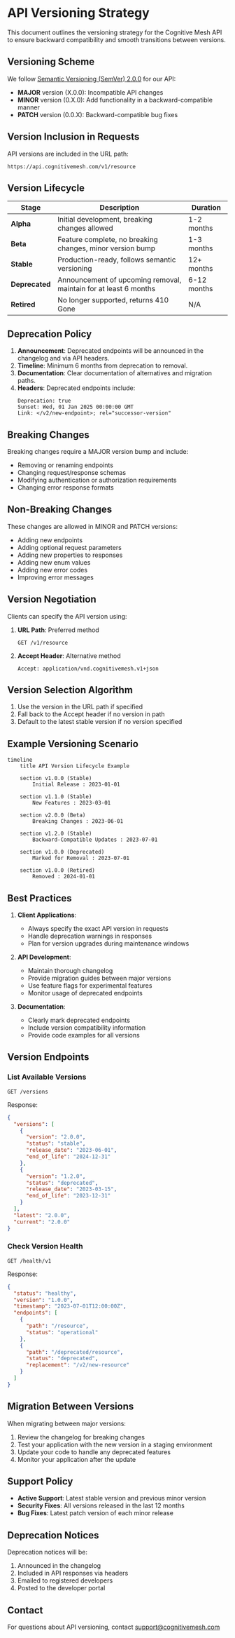 # API Versioning Strategy

This document outlines the versioning strategy for the Cognitive Mesh API to ensure backward compatibility and smooth transitions between versions.

## Versioning Scheme

We follow [Semantic Versioning (SemVer) 2.0.0](https://semver.org/) for our API:

- **MAJOR** version (X.0.0): Incompatible API changes
- **MINOR** version (0.X.0): Add functionality in a backward-compatible manner
- **PATCH** version (0.0.X): Backward-compatible bug fixes

## Version Inclusion in Requests

API versions are included in the URL path:

```
https://api.cognitivemesh.com/v1/resource
```

## Version Lifecycle

| Stage         | Description                                                                 | Duration          |
|---------------|-----------------------------------------------------------------------------|-------------------|
| **Alpha**     | Initial development, breaking changes allowed                               | 1-2 months        |
| **Beta**      | Feature complete, no breaking changes, minor version bump                   | 1-3 months        |
| **Stable**    | Production-ready, follows semantic versioning                               | 12+ months        |
| **Deprecated**| Announcement of upcoming removal, maintain for at least 6 months           | 6-12 months       |
| **Retired**   | No longer supported, returns 410 Gone                                       | N/A               |

## Deprecation Policy

1. **Announcement**: Deprecated endpoints will be announced in the changelog and via API headers.
2. **Timeline**: Minimum 6 months from deprecation to removal.
3. **Documentation**: Clear documentation of alternatives and migration paths.
4. **Headers**: Deprecated endpoints include:
   ```
   Deprecation: true
   Sunset: Wed, 01 Jan 2025 00:00:00 GMT
   Link: </v2/new-endpoint>; rel="successor-version"
   ```

## Breaking Changes

Breaking changes require a MAJOR version bump and include:

- Removing or renaming endpoints
- Changing request/response schemas
- Modifying authentication or authorization requirements
- Changing error response formats

## Non-Breaking Changes

These changes are allowed in MINOR and PATCH versions:

- Adding new endpoints
- Adding optional request parameters
- Adding new properties to responses
- Adding new enum values
- Adding new error codes
- Improving error messages

## Version Negotiation

Clients can specify the API version using:

1. **URL Path**: Preferred method
   ```
   GET /v1/resource
   ```

2. **Accept Header**: Alternative method
   ```
   Accept: application/vnd.cognitivemesh.v1+json
   ```

## Version Selection Algorithm

1. Use the version in the URL path if specified
2. Fall back to the Accept header if no version in path
3. Default to the latest stable version if no version specified

## Example Versioning Scenario

```mermaid
timeline
    title API Version Lifecycle Example
    
    section v1.0.0 (Stable)
        Initial Release : 2023-01-01
        
    section v1.1.0 (Stable)
        New Features : 2023-03-01
        
    section v2.0.0 (Beta)
        Breaking Changes : 2023-06-01
        
    section v1.2.0 (Stable)
        Backward-Compatible Updates : 2023-07-01
        
    section v1.0.0 (Deprecated)
        Marked for Removal : 2023-07-01
        
    section v1.0.0 (Retired)
        Removed : 2024-01-01
```

## Best Practices

1. **Client Applications**:
   - Always specify the exact API version in requests
   - Handle deprecation warnings in responses
   - Plan for version upgrades during maintenance windows

2. **API Development**:
   - Maintain thorough changelog
   - Provide migration guides between major versions
   - Use feature flags for experimental features
   - Monitor usage of deprecated endpoints

3. **Documentation**:
   - Clearly mark deprecated endpoints
   - Include version compatibility information
   - Provide code examples for all versions

## Version Endpoints

### List Available Versions

```http
GET /versions
```

Response:
```json
{
  "versions": [
    {
      "version": "2.0.0",
      "status": "stable",
      "release_date": "2023-06-01",
      "end_of_life": "2024-12-31"
    },
    {
      "version": "1.2.0",
      "status": "deprecated",
      "release_date": "2023-03-15",
      "end_of_life": "2023-12-31"
    }
  ],
  "latest": "2.0.0",
  "current": "2.0.0"
}
```

### Check Version Health

```http
GET /health/v1
```

Response:
```json
{
  "status": "healthy",
  "version": "1.0.0",
  "timestamp": "2023-07-01T12:00:00Z",
  "endpoints": [
    {
      "path": "/resource",
      "status": "operational"
    },
    {
      "path": "/deprecated/resource",
      "status": "deprecated",
      "replacement": "/v2/new-resource"
    }
  ]
}
```

## Migration Between Versions

When migrating between major versions:

1. Review the changelog for breaking changes
2. Test your application with the new version in a staging environment
3. Update your code to handle any deprecated features
4. Monitor your application after the update

## Support Policy

- **Active Support**: Latest stable version and previous minor version
- **Security Fixes**: All versions released in the last 12 months
- **Bug Fixes**: Latest patch version of each minor release

## Deprecation Notices

Deprecation notices will be:

1. Announced in the changelog
2. Included in API responses via headers
3. Emailed to registered developers
4. Posted to the developer portal

## Contact

For questions about API versioning, contact [support@cognitivemesh.com](mailto:support@cognitivemesh.com)
